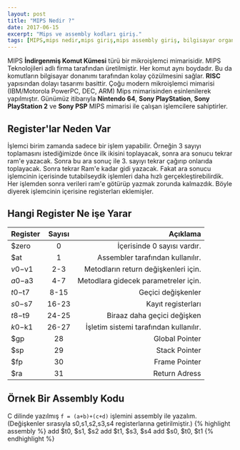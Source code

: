 ```yaml
---
layout: post
title: "MIPS Nedir ?"
date: 2017-06-15
excerpt: "Mips ve assembly kodları giriş."
tags: [MIPS,mips nedir,mips giriş,mips assembly giriş, bilgisayar organizasyonu, register, assembly]
---
```

MIPS **İndirgenmiş Komut Kümesi** türü bir mikroişlemci mimarisidir. MIPS Teknolojileri adlı firma tarafından üretilmiştir. Her komut aynı boydadır. Bu da komutların bilgisayar donanımı tarafından kolay çözülmesini sağlar.
**RISC** yapısından dolayı tasarımı basittir. Çoğu modern mikroişlemci mimarisi (IBM/Motorola PowerPC, DEC, ARM) Mips mimarisinden esinlenilerek yapılmıştır.
Günümüz itibarıyla **Nintendo 64**, **Sony PlayStation**, **Sony PlayStation 2** ve **Sony PSP** MIPS mimarisi ile çalışan işlemcilere sahiptirler.

Register'lar Neden Var
---
İşlemci birim zamanda sadece bir işlem yapabilir. Örneğin 3 sayıyı toplamasını istediğimizde önce ilk ikisini toplayacak, sonra ara sonucu tekrar ram'e yazacak. Sonra bu ara sonuç ile 3. sayıyı tekrar çağırıp onlarıda toplayacak. Sonra tekrar Ram'e kadar gidi yazacak. Fakat ara sonucu işlemcinin içerisinde tutabilseydik işlemleri daha hızlı gerçekleştirebilirdik. Her işlemden sonra verileri ram'e götürüp yazmak zorunda kalmazdık. Böyle diyerek işlemcinin içerisine registerları eklemişler.

Hangi Register Ne işe Yarar
---

|  Register |  Sayısı |  Açıklama |
|:---|:---:|---:|
| $zero     | 0     | İçerisinde 0 sayısı vardır.  |
| $at       | 1     | Assembler tarafından kullanılır.  |
| $v0-$v1  | 2-3   | Metodların return değişkenleri için. |
| $a0-$a3  | 4-7   | Metodlara gidecek parametreler için. |
| $t0-$t7  | 8-15  | Geçici değişkenler  |
| $s0-$s7  | 16-23 | Kayıt registerları |
| $t8-$t9  | 24-25 | Biraaz daha geçici değişken  |
| $k0-$k1  | 26-27 | İşletim sistemi tarafından kullanılır. |
| $gp      | 28    | Global Pointer  |
| $sp      | 29    | Stack Pointer |
| $fp      | 30    | Frame Pointer  |
| $ra      | 31    | Return Adress |


Örnek Bir Assembly Kodu
---
C dilinde yazılmış `f = (a+b)+(c+d)` işlemini assembly ile yazalım.
(Değişkenler sırasıyla s0,s1,s2,s3,s4 registerlarına getirilmiştir.)
{% highlight assembly %}
  add $t0, $s1, $s2
  add $t1, $s3, $s4
  add $s0, $t0, $t1
{% endhighlight %}
